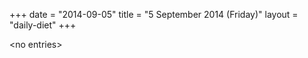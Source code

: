 +++
date = "2014-09-05"
title = "5 September 2014 (Friday)"
layout = "daily-diet"
+++

\<no entries\>